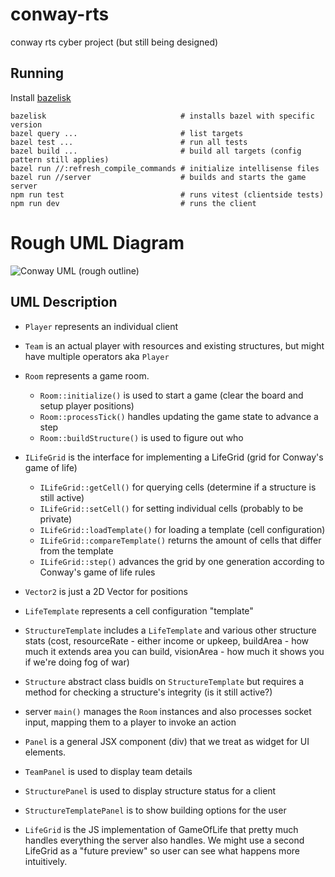 # conway-rts
conway rts cyber project (but still being designed)

## Running
Install [bazelisk](https://github.com/bazelbuild/bazelisk)
```
bazelisk                              # installs bazel with specific version
bazel query ...                       # list targets
bazel test ...                        # run all tests
bazel build ...                       # build all targets (config pattern still applies)
bazel run //:refresh_compile_commands # initialize intellisense files
bazel run //server                    # builds and starts the game server
npm run test                          # runs vitest (clientside tests)
npm run dev                           # runs the client
```

# Rough UML Diagram
![Conway UML (rough outline)](https://user-images.githubusercontent.com/12877445/228439601-63ad39d7-092e-426e-adc2-eb87175a0ccd.jpeg)

## UML Description
- `Player` represents an individual client
- `Team` is an actual player with resources and existing structures, but might have multiple operators aka `Player`
- `Room` represents a game room.
  - `Room::initialize()` is used to start a game (clear the board and setup player positions)
  - `Room::processTick()` handles updating the game state to advance a step
  - `Room::buildStructure()` is used to figure out who
- `ILifeGrid` is the interface for implementing a LifeGrid (grid for Conway's game of life)
  - `ILifeGrid::getCell()` for querying cells (determine if a structure is still active)
  - `ILifeGrid::setCell()` for setting individual cells (probably to be private)
  - `ILifeGrid::loadTemplate()` for loading a template (cell configuration)
  - `ILifeGrid::compareTemplate()` returns the amount of cells that differ from the template
  - `ILifeGrid::step()` advances the grid by one generation according to Conway's game of  life rules
- `Vector2` is just a 2D Vector for positions
- `LifeTemplate` represents a cell configuration "template"
- `StructureTemplate` includes a `LifeTemplate` and various other structure stats (cost, resourceRate - either income or upkeep, buildArea - how much it extends area you can build, visionArea - how much it shows you if we're doing fog of war)
- `Structure` abstract class buidls on `StructureTemplate` but requires a method for checking a structure's integrity (is it still active?)
- server `main()` manages the `Room` instances and also processes socket input, mapping them to a player to invoke an action

- `Panel` is a general JSX component (div) that we treat as widget for UI elements.
- `TeamPanel` is used to display team details
- `StructurePanel` is used to display structure status for a client
- `StructureTemplatePanel` is to show building options for the user
- `LifeGrid` is the JS implementation of GameOfLife that pretty much handles everything the server also handles. We might use a second LifeGrid as a "future preview" so user can see what happens more intuitively.
